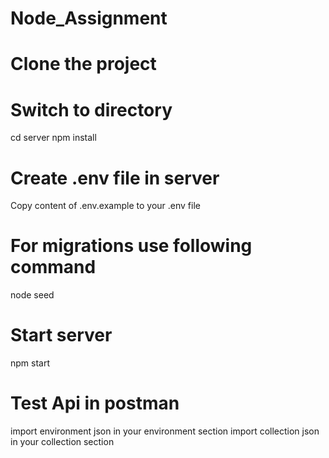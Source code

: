 # Node_Assignment

# Clone the project

# Switch to directory

cd server
npm install

# Create .env file in server

Copy content of .env.example to your .env file

# For migrations use following command

node seed

# Start server

npm start

# Test Api in postman

import environment json in your environment section
import collection json in your collection section
